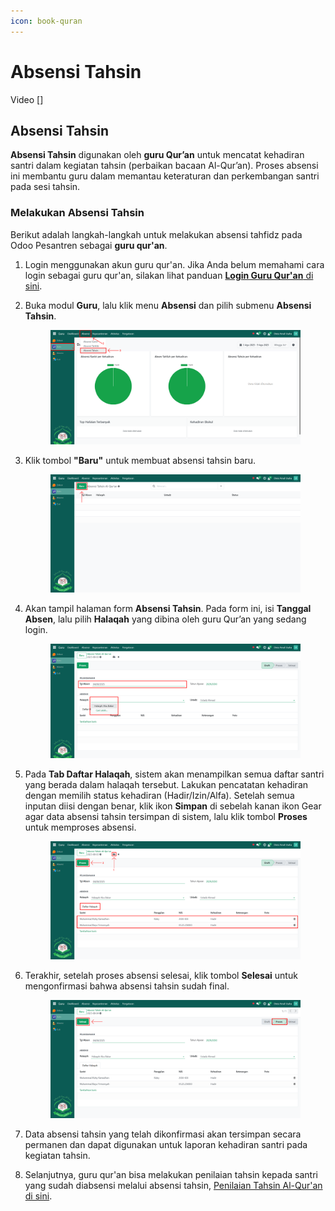 ```yaml
---
icon: book-quran
---
```


# Absensi Tahsin

Video \[]

## Absensi Tahsin

**Absensi Tahsin** digunakan oleh **guru Qur’an** untuk mencatat kehadiran santri dalam kegiatan tahsin (perbaikan bacaan Al-Qur’an). Proses absensi ini membantu guru dalam memantau keteraturan dan perkembangan santri pada sesi tahsin.

### Melakukan Absensi Tahsin

Berikut adalah langkah-langkah untuk melakukan absensi tahfidz pada Odoo Pesantren sebagai **guru qur'an**.

1. Login menggunakan akun guru qur'an. Jika Anda belum memahami cara login sebagai guru qur'an, silakan lihat panduan [**Login Guru Qur'an** di sini](../../../setup-and-konfigurasi/role-and-hak-akses-pengguna/panduan-login/login-guru.md).
2.  Buka modul **Guru**, lalu klik menu **Absensi** dan pilih submenu **Absensi Tahsin**.

    <figure><img src="../../../.gitbook/assets/images-445.png" alt=""><figcaption></figcaption></figure>


3.  Klik tombol **"Baru"** untuk membuat absensi tahsin baru.

    <figure><img src="../../../.gitbook/assets/images-446.png" alt=""><figcaption></figcaption></figure>


4.  Akan tampil halaman form **Absensi Tahsin**. Pada form ini, isi **Tanggal Absen**, lalu pilih **Halaqah** yang dibina oleh guru Qur’an yang sedang login.

    <figure><img src="../../../.gitbook/assets/images-447.png" alt=""><figcaption></figcaption></figure>


5.  Pada **Tab Daftar Halaqah**, sistem akan menampilkan semua daftar santri yang berada dalam halaqah tersebut. Lakukan pencatatan kehadiran dengan memilih status kehadiran (Hadir/Izin/Alfa). Setelah semua inputan diisi dengan benar, klik ikon **Simpan** di sebelah kanan ikon Gear agar data absensi tahsin tersimpan di sistem, lalu klik tombol **Proses** untuk memproses absensi.

    <figure><img src="../../../.gitbook/assets/images-448.png" alt=""><figcaption></figcaption></figure>


6.  Terakhir, setelah proses absensi selesai, klik tombol **Selesai** untuk mengonfirmasi bahwa absensi tahsin sudah final.

    <figure><img src="../../../.gitbook/assets/images-449.png" alt=""><figcaption></figcaption></figure>


7. Data absensi tahsin yang telah dikonfirmasi akan tersimpan secara permanen dan dapat digunakan untuk laporan kehadiran santri pada kegiatan tahsin.
8. Selanjutnya, guru qur'an bisa melakukan penilaian tahsin kepada santri yang sudah diabsensi melalui absensi tahsin, [Penilaian Tahsin Al-Qur'an di sini](../penilaian-keagamaan/penilaian-tahsin.md).
